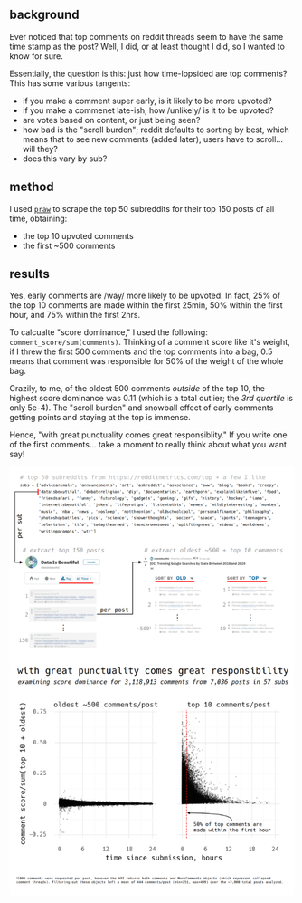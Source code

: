 ## background

Ever noticed that top comments on reddit threads seem to have the same time stamp as the post? Well, I did, or at least thought I did, so I wanted to know for sure.

Essentially, the question is this: just how time-lopsided are top comments? This has some various tangents:
- if you make a comment super early, is it likely to be more upvoted?
- if you make a commenet late-ish, how /unlikely/ is it to be upvoted?
- are votes based on content, or just being seen?
- how bad is the "scroll burden"; reddit defaults to sorting by best, which means that to see new comments (added later), users have to scroll... will they?
- does this vary by sub?

## method

I used [`praw`](https://praw.readthedocs.io/en/latest/) to scrape the top 50 subreddits for their top 150 posts of all time, obtaining:
- the top 10 upvoted comments
- the first ~500 comments

## results

Yes, early comments are /way/ more likely to be upvoted. In fact, 25% of the top 10 comments are made within the first 25min, 50% within the first hour, and 75% within the first 2hrs.

To calcualte "score dominance," I used the following: `comment_score/sum(comments)`. Thinking of a comment score like it's weight, if I threw the first 500 comments and the top comments into a bag, 0.5 means that comment was responsible for 50% of the weight of the whole bag.

Crazily, to me, of the oldest 500 comments *outside* of the top 10, the highest score dominance was 0.11 (which is a total outlier; the *3rd quartile* is only 5e-4). The "scroll burden" and snowball effect of early comments getting points and staying at the top is immense.

Hence, "with great punctuality comes great responsiblity." If you write one of the first comments... take a moment to really think about what you want say!

![infographic](https://github.com/jwhendy/reddit-comment-scraper/blob/master/infographic.png)